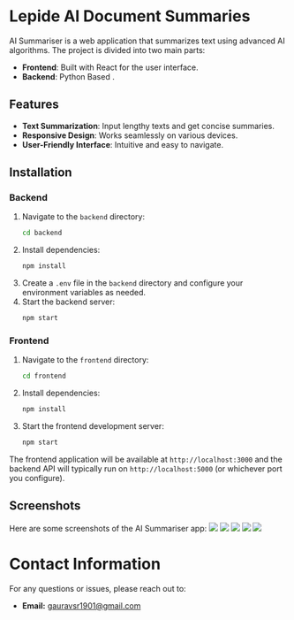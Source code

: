 # Lepide AI Document Summaries

AI Summariser is a web application that summarizes text using advanced AI algorithms. The project is divided into two main parts:

- **Frontend**: Built with React for the user interface.
- **Backend**: Python Based .

## Features

- **Text Summarization**: Input lengthy texts and get concise summaries.
- **Responsive Design**: Works seamlessly on various devices.
- **User-Friendly Interface**: Intuitive and easy to navigate.

## Installation

### Backend

1. Navigate to the `backend` directory:
    ```bash
    cd backend
    ```
2. Install dependencies:
    ```bash
    npm install
    ```
3. Create a `.env` file in the `backend` directory and configure your environment variables as needed.
4. Start the backend server:
    ```bash
    npm start
    ```

### Frontend

1. Navigate to the `frontend` directory:
    ```bash
    cd frontend
    ```
2. Install dependencies:
    ```bash
    npm install
    ```
3. Start the frontend development server:
    ```bash
    npm start
    ```

The frontend application will be available at `http://localhost:3000` and the backend API will typically run on `http://localhost:5000` (or whichever port you configure).

## Screenshots

Here are some screenshots of the AI Summariser app:
<img src="https://github.com/user-attachments/assets/8143e87b-f93c-4dc1-beb2-c75f2f13a014" >
<img src="https://github.com/user-attachments/assets/03029a82-2a6b-4e39-9fdc-dcd6316443b1" >
<img src="https://github.com/user-attachments/assets/694f4bf4-8be7-49ce-8973-5d996e0290d6" >
<img src="https://github.com/user-attachments/assets/ad450900-4e9b-4260-b877-bfcf40076033" >
<img src="https://github.com/user-attachments/assets/104dfe41-2111-4c72-8a11-d8771279f8c8" >


# Contact Information

For any questions or issues, please reach out to:

- **Email:** gauravsr1901@gmail.com





